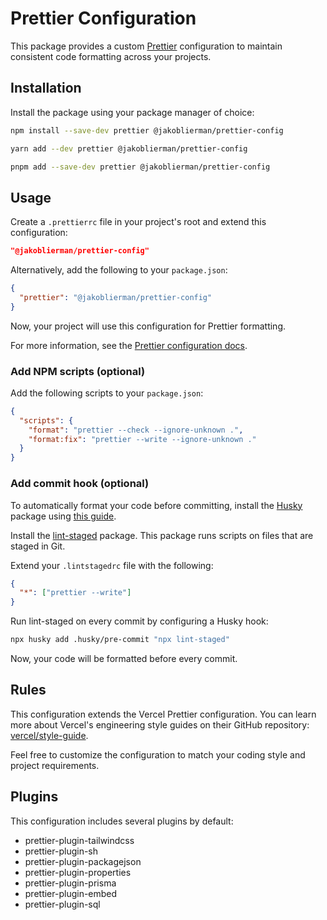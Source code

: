 # Prettier Configuration

This package provides a custom [Prettier](https://prettier.io/) configuration to maintain consistent code formatting across your projects.

## Installation

Install the package using your package manager of choice:

```bash
npm install --save-dev prettier @jakoblierman/prettier-config
```

```bash
yarn add --dev prettier @jakoblierman/prettier-config
```

```bash
pnpm add --save-dev prettier @jakoblierman/prettier-config
```

## Usage

Create a `.prettierrc` file in your project's root and extend this configuration:

```json
"@jakoblierman/prettier-config"
```

Alternatively, add the following to your `package.json`:

```json
{
  "prettier": "@jakoblierman/prettier-config"
}
```

Now, your project will use this configuration for Prettier formatting.

For more information, see the [Prettier configuration docs](https://prettier.io/docs/en/configuration.html#sharing-configurations).

### Add NPM scripts (optional)

Add the following scripts to your `package.json`:

```json
{
  "scripts": {
    "format": "prettier --check --ignore-unknown .",
    "format:fix": "prettier --write --ignore-unknown ."
  }
}
```

### Add commit hook (optional)

To automatically format your code before committing, install the [Husky](https://typicode.github.io/husky/) package using [this guide](https://typicode.github.io/husky/getting-started.html).

Install the [lint-staged](https://github.com/lint-staged/lint-staged) package.
This package runs scripts on files that are staged in Git.

Extend your `.lintstagedrc` file with the following:

```json
{
  "*": ["prettier --write"]
}
```

Run lint-staged on every commit by configuring a Husky hook:

```bash
npx husky add .husky/pre-commit "npx lint-staged"
```

Now, your code will be formatted before every commit.

## Rules

This configuration extends the Vercel Prettier configuration.
You can learn more about Vercel's engineering style guides on their GitHub repository: [vercel/style-guide](https://github.com/vercel/style-guide).

Feel free to customize the configuration to match your coding style and project requirements.

## Plugins

This configuration includes several plugins by default:

- prettier-plugin-tailwindcss
- prettier-plugin-sh
- prettier-plugin-packagejson
- prettier-plugin-properties
- prettier-plugin-prisma
- prettier-plugin-embed
- prettier-plugin-sql
